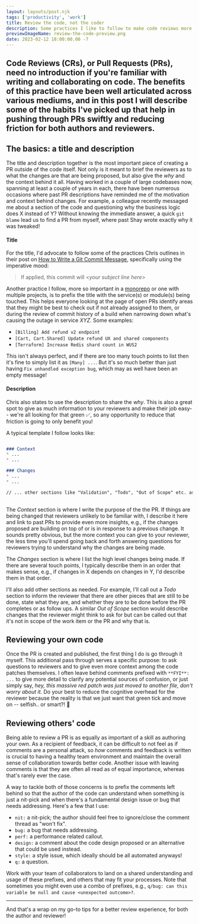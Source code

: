 ```yaml
---
layout: layouts/post.njk
tags: ['productivity', 'work']
title: Review the code, not the coder
description: Some practices I like to follow to make code reviews more efficient and collaborative
previewImageName: review-the-code-preview.png
date: 2023-02-12 18:00:00.00 -7
---
```

Code Reviews (CRs), or Pull Requests (PRs), need no introduction if you're familiar with writing and collaborating on code. The benefits of this practice have been well articulated across various mediums, and in this post I will describe some of the habits I've picked up that help in pushing through PRs swiftly and reducing friction for both authors and reviewers.
---

## The basics: a title and description
The title and description together is the most important piece of creating a PR outside of the code itself. Not only is it meant to brief the reviewers as to what the changes are that are being proposed, but also give the *why* and the context behind it all. Having worked in a couple of large codebases now, spanning at least a couple of years in each, there have been numerous occasions where past PR descriptions have reminded me of the motivation and context behind changes. For example, a colleague recently messaged me about a section of the code and questioning why the business logic does X instead of Y? Without knowing the immediate answer, a quick `git blame` lead us to find a PR from myself, where past Shay wrote exactly why it was tweaked! 

#### Title
For the title, I'd advocate to follow some of the practices Chris outlines in their post on [How to Write a Git Commit Message](https://cbea.ms/git-commit/), specifically using the imperative mood: 
> If applied, this commit will <*your subject line here*>

Another practice I follow, more so important in a [monorepo](https://en.wikipedia.org/wiki/Monorepo) or one with multiple projects, is to prefix the title with the service(s) or module(s) being touched. This helps everyone looking at the page of open PRs identify areas that they might be best to check out if not already assigned to them, or during the review of commit history of a build when narrowing down what's causing the outage in service _XYZ_. Some examples: 
* `[Billing] Add refund v2 endpoint`
* `[Cart, Cart.Shared] Update refund UX and shared components`
* `[Terraform] Increase Redis shard count in WUS2`

This isn't always perfect, and if there are too many touch points to list then it's fine to simply list it as `[Many] ...`. But it's so much better than just having `Fix unhandled exception bug`, which may as well have been an empty message! 

#### Description
Chris also states to use the description to share the _why_. This is also a great spot to give as much information to your reviewers and make their job easy-- we're all looking for that green ✅, so any opportunity to reduce that friction is going to only benefit you!

A typical template I follow looks like: 

```md

### Context
* ...
* ...

### Changes
* ...
* ...

// ... other sections like "Validation", "Todo", "Out of Scope" etc. as needed.
 
```

The *Context* section is where I write the purpose of the the PR. If things are being changed that reviewers unlikely to be familiar with, I describe it here and link to past PRs to provide even more insights, e.g., if the changes proposed are building on top of or is in response to a previous change. It sounds pretty obvious, but the more context you can give to your reviewer, the less time you'll spend going back and forth answering questions for reviewers trying to understand why the changes are being made. 

The *Changes* section is where I list the high level changes being made. If there are several touch points, I typically describe them in an order that makes sense, e.g., if changes in X depends on changes in Y, I'd describe them in that order. 

I'll also add other sections as needed. For example, I'll call out a *Todo* section to inform the reviewer that there are other pieces that are still to be done, state what they are, and whether they are to be done before the PR completes or as follow ups. A similar *Out of Scope* section would describe changes that the reviewer might think to ask for but can be called out that it's not in scope of the work item or the PR and why that is. 

## Reviewing your own code
Once the PR is created and published, the first thing I do is go through it myself. This additional pass through serves a specific purpose: to ask questions to reviewers and to give even more context among the code patches themselves. I often leave behind comments prefixed with `**FYI**: ...` to give more detail to clarify any potential sources of confusion, or just simply say, *hey, this massive red patch was just moved to another file, don't worry about it*. Do your best to reduce the cognitive overhead for the reviewer because the reality is that we just want that green tick and move on -- selfish.. or smart?! 🤔

## Reviewing others' code
Being able to review a PR is as equally as important of a skill as authoring your own. As a recipient of feedback, it can be difficult to not feel as if comments are a personal attack, so *how* comments and feedback is written is crucial to having a healthy team environment and maintain the overall sense of collaboration towards better code. Another issue with leaving comments is that they are often all read as of equal importance, whereas that's rarely ever the case.

A way to tackle both of those concerns is to prefix the comments left behind so that the author of the code can understand when something is just a nit-pick and when there's a fundamental design issue or bug that needs addressing. Here's a few that I use:

* `nit:` a nit-pick; the author should feel free to ignore/close the comment thread as "won't fix".
* `bug:` a bug that needs addressing.
* `perf:` a performance related callout.
* `design:` a comment about the code design proposed or an alternative that could be used instead.
* `style:` a style issue, which ideally should be all automated anyways!
* `q:` a question.

Work with your team of collaborators to land on a shared understanding and usage of these prefixes, and others that may fit your processes. Note that sometimes you might even use a combo of prefixes, e.g., `q/bug: can this variable be null and cause <unexpected outcome>?`. 

---

And that's a wrap on my go-to tips for a better review experience, for both the author and reviewer!
